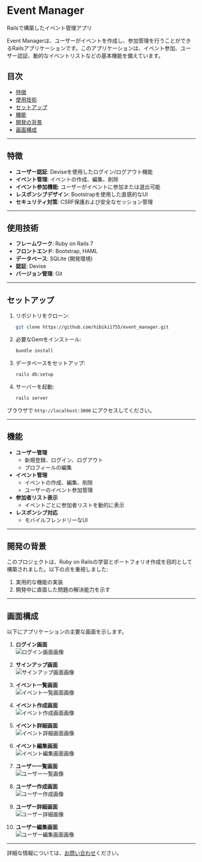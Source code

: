# Event Manager
Railsで構築したイベント管理アプリ

Event Managerは、ユーザーがイベントを作成し、参加管理を行うことができるRailsアプリケーションです。このアプリケーションは、イベント参加、ユーザー認証、動的なイベントリストなどの基本機能を備えています。

## 目次

- [特徴](#特徴)
- [使用技術](#使用技術)
- [セットアップ](#セットアップ)
- [機能](#機能)
- [開発の背景](#開発の背景)
- [画面構成](#画面構成)

---

## 特徴

- **ユーザー認証**: Deviseを使用したログイン/ログアウト機能
- **イベント管理**: イベントの作成、編集、削除
- **イベント参加機能**: ユーザーがイベントに参加または退出可能
- **レスポンシブデザイン**: Bootstrapを使用した直感的なUI
- **セキュリティ対策**: CSRF保護および安全なセッション管理

---

## 使用技術

- **フレームワーク**: Ruby on Rails 7
- **フロントエンド**: Bootstrap, HAML
- **データベース**: SQLite (開発環境)
- **認証**: Devise
- **バージョン管理**: Git

---

## セットアップ

1. リポジトリをクローン:
    
    ```bash
    git clone https://github.com/hibiki1755/event_manager.git
    
    ```
    
2. 必要なGemをインストール:
    
    ```bash
    bundle install
    
    ```
    
3. データベースをセットアップ:
    
    ```bash
    rails db:setup
    
    ```
    
4. サーバーを起動:
    
    ```bash
    rails server
    
    ```
    
ブラウザで `http://localhost:3000` にアクセスしてください。

---

## 機能

- **ユーザー管理**
    - 新規登録、ログイン、ログアウト
    - プロフィールの編集
- **イベント管理**
    - イベントの作成、編集、削除
    - ユーザーのイベント参加管理
- **参加者リスト表示**
    - イベントごとに参加者リストを動的に表示
- **レスポンシブ対応**
    - モバイルフレンドリーなUI

---

## 開発の背景

このプロジェクトは、Ruby on Railsの学習とポートフォリオ作成を目的として構築されました。以下の点を重視しました:

1. 実用的な機能の実装
2. 開発中に直面した問題の解決能力を示す

---

## 画面構成

以下にアプリケーションの主要な画面を示します。

1. **ログイン画面**  
   ![ログイン画面画像](https://github.com/hibiki1755/event_manager/blob/readme/img/sign_in.png?raw=true)

2. **サインアップ画面**  
   ![サインアップ画面画像](https://github.com/hibiki1755/event_manager/blob/readme/img/sign_up.png?raw=true)

3. **イベント一覧画面**  
   ![イベント一覧画面画像](https://github.com/hibiki1755/event_manager/blob/readme/img/events.png?raw=true)

4. **イベント作成画面**  
   ![イベント作成画面画像](https://github.com/hibiki1755/event_manager/blob/readme/img/events_new.png?raw=true)

5. **イベント詳細画面**  
   ![イベント詳細画面画像](https://github.com/hibiki1755/event_manager/blob/readme/img/events_show.png?raw=true)

6. **イベント編集画面**  
   ![イベント編集画面画像](https://github.com/hibiki1755/event_manager/blob/readme/img/events_edit.png?raw=true)

7. **ユーザー一覧画面**  
   ![ユーザー一覧画像](https://github.com/hibiki1755/event_manager/blob/readme/img/users.png?raw=true)

8. **ユーザー作成画面**  
   ![ユーザー作成画像](https://github.com/hibiki1755/event_manager/blob/readme/img/users_new.png?raw=true)

9. **ユーザー詳細画面**  
   ![ユーザー詳細画像](https://github.com/hibiki1755/event_manager/blob/readme/img/users_show.png?raw=true)

10. **ユーザー編集画面**  
    ![ユーザー編集画面画像](https://github.com/hibiki1755/event_manager/blob/readme/img/users_edit.png?raw=true)

---

詳細な情報については、[お問い合わせ](mailto:44da.1biki@gmail.com)ください。